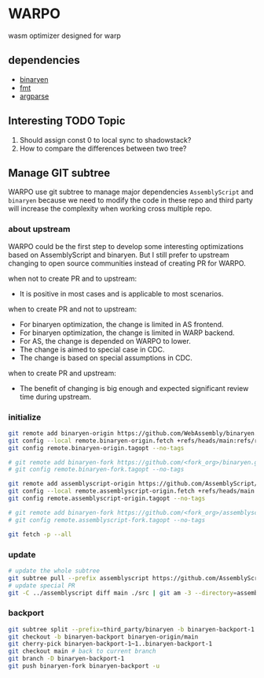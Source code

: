 # WARPO

wasm optimizer designed for warp

## dependencies

- [binaryen](https://github.com/WebAssembly/binaryen)
- [fmt](https://github.com/fmtlib/fmt)
- [argparse](http://github.com/p-ranav/argparse)

## Interesting TODO Topic

1. Should assign const 0 to local sync to shadowstack?
2. How to compare the differences between two tree?

## Manage GIT subtree

WARPO use git subtree to manage major dependencies `AssemblyScript` and `binaryen` because we need to modify the code in these repo and third party will increase the complexity when working cross multiple repo.

### about upstream

WARPO could be the first step to develop some interesting optimizations based on AssemblyScript and binaryen. But I still prefer to upstream changing to open source communities instead of creating PR for WARPO.

when not to create PR and to upstream:

- It is positive in most cases and is applicable to most scenarios.

when to create PR and not to upstream:

- For binaryen optimization, the change is limited in AS frontend.
- For binaryen optimization, the change is limited in WARP backend.
- For AS, the change is depended on WARPO to lower.
- The change is aimed to special case in CDC.
- The change is based on special assumptions in CDC.

when to create PR and upstream:

- The benefit of changing is big enough and expected significant review time during upstream.

### initialize

```bash
git remote add binaryen-origin https://github.com/WebAssembly/binaryen.git
git config --local remote.binaryen-origin.fetch +refs/heads/main:refs/remotes/binaryen-origin/main
git config remote.binaryen-origin.tagopt --no-tags

# git remote add binaryen-fork https://github.com/<fork_org>/binaryen.git
# git config remote.binaryen-fork.tagopt --no-tags

git remote add assemblyscript-origin https://github.com/AssemblyScript/assemblyscript.git
git config --local remote.assemblyscript-origin.fetch +refs/heads/main:refs/remotes/assemblyscript-origin/main
git config remote.assemblyscript-origin.tagopt --no-tags

# git remote add binaryen-fork https://github.com/<fork_org>/assemblyscript.git
# git config remote.assemblyscript-fork.tagopt --no-tags

git fetch -p --all
```

### update

```bash
# update the whole subtree
git subtree pull --prefix assemblyscript https://github.com/AssemblyScript/assemblyscript.git main --squash
# update special PR
git -C ../assemblyscript diff main ./src | git am -3 --directory=assemblyscript
```

### backport

```bash
git subtree split --prefix=third_party/binaryen -b binaryen-backport-1
git checkout -b binaryen-backport binaryen-origin/main
git cherry-pick binaryen-backport-1~1..binaryen-backport-1
git checkout main # back to current branch
git branch -D binaryen-backport-1
git push binaryen-fork binaryen-backport -u
```

